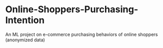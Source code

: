 # Online-Shoppers-Purchasing-Intention
An ML project on e-commerce purchasing behaviors of online shoppers (anonymized data)
